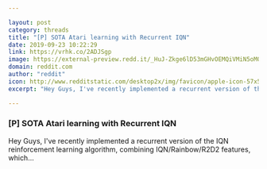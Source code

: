 ```yaml
---

layout: post
category: threads
title: "[P] SOTA Atari learning with Recurrent IQN"
date: 2019-09-23 10:22:29
link: https://vrhk.co/2ADJSgp
image: https://external-preview.redd.it/_HuJ-Zkge6lD53mGHvOEMQiVMiN5oM08o40TR7qV2Do.jpg?width=1200&height=628.272251309&auto=webp&s=4bafa14d6f5c153c1f061d425836bd27335e60cc
domain: reddit.com
author: "reddit"
icon: http://www.redditstatic.com/desktop2x/img/favicon/apple-icon-57x57.png
excerpt: "Hey Guys, I've recently implemented a recurrent version of the IQN reinforcement learning algorithm, combining IQN/Rainbow/R2D2 features, which..."

---
```


### [P] SOTA Atari learning with Recurrent IQN

Hey Guys, I've recently implemented a recurrent version of the IQN reinforcement learning algorithm, combining IQN/Rainbow/R2D2 features, which...